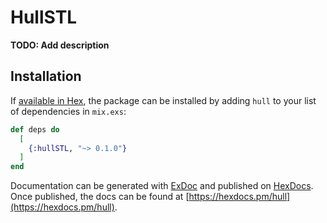# HullSTL

**TODO: Add description**

## Installation

If [available in Hex](https://hex.pm/docs/publish), the package can be installed
by adding `hull` to your list of dependencies in `mix.exs`:

```elixir
def deps do
  [
    {:hullSTL, "~> 0.1.0"}
  ]
end
```

Documentation can be generated with [ExDoc](https://github.com/elixir-lang/ex_doc)
and published on [HexDocs](https://hexdocs.pm). Once published, the docs can
be found at [https://hexdocs.pm/hull](https://hexdocs.pm/hull).

